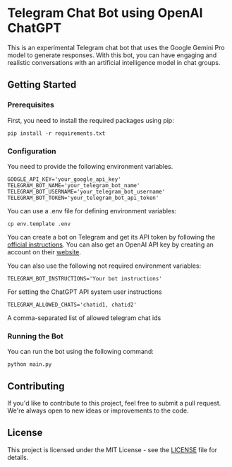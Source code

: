 # Telegram Chat Bot using OpenAI ChatGPT 
 
This is an experimental Telegram chat bot that uses the Google Gemini Pro model to generate responses. With this bot, 
you can have engaging and realistic conversations with an artificial intelligence model in chat groups. 
 
## Getting Started 
 
### Prerequisites 
 
First, you need to install the required packages using pip:
```shell
pip install -r requirements.txt
```
### Configuration 
 
You need to provide the following environment variables.

```
GOOGLE_API_KEY='your_google_api_key'
TELEGRAM_BOT_NAME='your_telegram_bot_name'
TELEGRAM_BOT_USERNAME='your_telegram_bot_username'
TELEGRAM_BOT_TOKEN='your_telegram_bot_api_token'
```

You can use a .env file for defining environment variables:

```shell
cp env.template .env
```

You can create a bot on Telegram and get its API token by following the [official instructions](https://core.telegram.org/bots#how-do-i-create-a-bot). You can also get an OpenAI API key by creating an account on their [website](https://platform.openai.com/signup/).

You can also use the following not required environment variables:

```
TELEGRAM_BOT_INSTRUCTIONS='Your bot instructions'
```
For setting the ChatGPT API system user instructions

```
TELEGRAM_ALLOWED_CHATS='chatid1, chatid2'
```
A comma-separated list of allowed telegram chat ids

### Running the Bot 
 
You can run the bot using the following command:
```
python main.py
```

## Contributing 
 
If you'd like to contribute to this project, feel free to submit a pull request. We're always open to new ideas or improvements to the code.  
 
## License 
 
This project is licensed under the MIT License - see the [LICENSE](LICENSE) file for details.